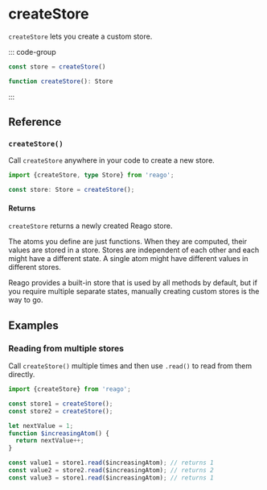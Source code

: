 # createStore

`createStore` lets you create a custom store.

::: code-group
```ts [Syntax]
const store = createStore()
```

```ts [Types]
function createStore(): Store
```
:::


## Reference

### `createStore()`

Call `createStore` anywhere in your code to create a new store.

```ts
import {createStore, type Store} from 'reago';

const store: Store = createStore();
```

#### Returns

`createStore` returns a newly created Reago store.

The atoms you define are just functions. When they are computed, their values are stored in a store.
Stores are independent of each other and each might have a different state. A single atom might have
different values in different stores.

Reago provides a built-in store that is used by all methods by default, but if you require multiple
separate states, manually creating custom stores is the way to go.


## Examples

### Reading from multiple stores

Call `createStore()` multiple times and then use `.read()` to read from them directly.

```ts
import {createStore} from 'reago';

const store1 = createStore();
const store2 = createStore();

let nextValue = 1;
function $increasingAtom() {
  return nextValue++;
}

const value1 = store1.read($increasingAtom); // returns 1
const value2 = store2.read($increasingAtom); // returns 2
const value3 = store1.read($increasingAtom); // returns 1
```
